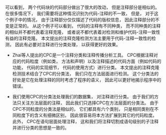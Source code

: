 可以看到， 两个代码块的代码部分做出了很大的改动， 但是注释部分是相似的。 在很多情况下， 我们需要将这种情况识别为代码-注释的不一致， 但是， 对于这个例子中的情况， 由于注释部分仅仅描述了代码的版权信息， 因此注释部分的不变是正常的。 从这个例子可以看到， 代码的注释有不同种类， 而不同种类的注释的相似并不都代表着注释克隆， 或者说不都代表着对检测和维护代码-注释一致性有益的注释克隆。 本文提出的注释克隆检测方法主要用于代码-注释一致性的检测， 因此有必要对注释进行分类处理， 以获得更好的效果。



* Zhai等人提出的CPC是一个注释分类和注释传播分析工具。 CPC根据注释对应的代码粒度（例如类， 方法和声明）以及注释描述的代码方面（例如代码的功能， 代码的实现细节， 代码的使用方式）进行分类。 本文提出的注释克隆检测技术结合了CPC的分类法， 我们只在方法层面进行检测。 这个分类法的好处是它在处理注释的同时考虑了程序的语义， 因此可以更好地揭示程序中的错误。 



* 我们使用CPC的分类法处理我们的数据集， 对注释进行分类。 由于我们的方法只关注方法层面的注释， 因此我们只选择CPC在方法层面的分类法。 由于CPC不同粒度的分类法是相似的， 它们都具有六个类别， 只是相同类别在不同粒度下的含义有细微区别， 因此很容易将本方法扩展到其它的代码粒度。 此外， CPC在语句层面处理注释， 这和我们将注释切割成语句级别的子注释并进行分类的思想是一致的。 